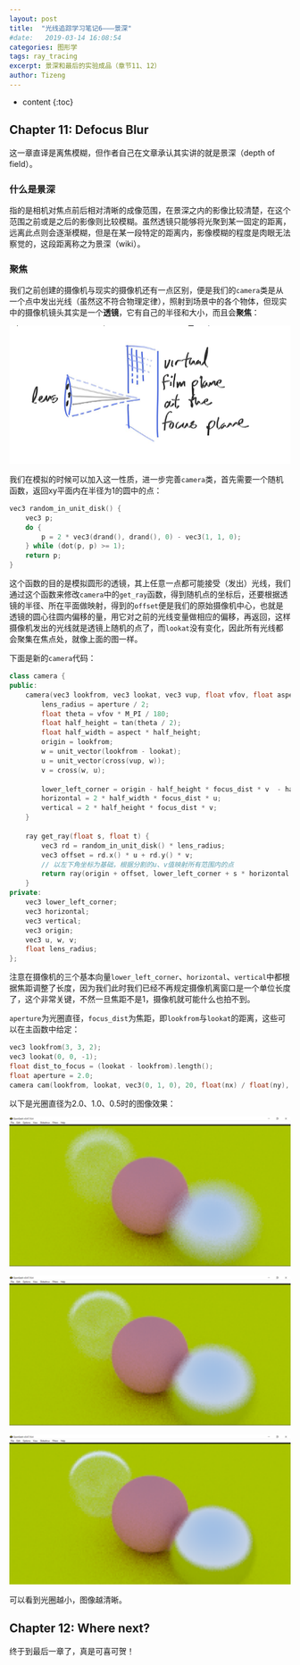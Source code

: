 ```yaml
---
layout: post
title:  "光线追踪学习笔记6———景深"
#date:   2019-03-14 16:08:54
categories: 图形学
tags: ray_tracing
excerpt: 景深和最后的实验成品（章节11、12）
author: Tizeng
---
```


* content
{:toc}

## Chapter 11: Defocus Blur

这一章直译是离焦模糊，但作者自己在文章承认其实讲的就是景深（depth of field）。

### 什么是景深

指的是相机对焦点前后相对清晰的成像范围，在景深之内的影像比较清楚，在这个范围之前或是之后的影像则比较模糊。虽然透镜只能够将光聚到某一固定的距离，远离此点则会逐渐模糊，但是在某一段特定的距离内，影像模糊的程度是肉眼无法察觉的，这段距离称之为景深（wiki）。

### 聚焦

我们之前创建的摄像机与现实的摄像机还有一点区别，便是我们的`camera`类是从一个点中发出光线（虽然这不符合物理定律），照射到场景中的各个物体，但现实中的摄像机镜头其实是一个**透镜**，它有自己的半径和大小，而且会**聚焦**：

![cam_lens](https://github.com/tizengyan/images/raw/master/cam_lens.png)

我们在模拟的时候可以加入这一性质，进一步完善`camera`类，首先需要一个随机函数，返回xy平面内在半径为1的圆中的点：

```c++
vec3 random_in_unit_disk() {
    vec3 p;
    do {
        p = 2 * vec3(drand(), drand(), 0) - vec3(1, 1, 0);
    } while (dot(p, p) >= 1);
    return p;
}
```

这个函数的目的是模拟圆形的透镜，其上任意一点都可能接受（发出）光线，我们通过这个函数来修改`camera`中的`get_ray`函数，得到随机点的坐标后，还要根据透镜的半径、所在平面做映射，得到的`offset`便是我们的原始摄像机中心，也就是透镜的圆心往圆内偏移的量，用它对之前的光线变量做相应的偏移，再返回，这样摄像机发出的光线就是透镜上随机的点了，而`lookat`没有变化，因此所有光线都会聚集在焦点处，就像上面的图一样。

下面是新的`camera`代码：

```c++
class camera {
public:
    camera(vec3 lookfrom, vec3 lookat, vec3 vup, float vfov, float aspect, float aperture, float focus_dist) { // vfov is to to bottom in degrees
        lens_radius = aperture / 2;
        float theta = vfov * M_PI / 180;
        float half_height = tan(theta / 2);
        float half_width = aspect * half_height;
        origin = lookfrom;
        w = unit_vector(lookfrom - lookat);
        u = unit_vector(cross(vup, w));
        v = cross(w, u);

        lower_left_corner = origin - half_height * focus_dist * v  - half_width * focus_dist * u - w * focus_dist;
        horizontal = 2 * half_width * focus_dist * u;
        vertical = 2 * half_height * focus_dist * v;
    }

    ray get_ray(float s, float t) {
        vec3 rd = random_in_unit_disk() * lens_radius;
        vec3 offset = rd.x() * u + rd.y() * v;
        // 以左下角坐标为基础，根据分割的u、v值映射所有范围内的点
        return ray(origin + offset, lower_left_corner + s * horizontal + t * vertical - origin - offset);
    }
private:
    vec3 lower_left_corner;
    vec3 horizontal;
    vec3 vertical;
    vec3 origin;
    vec3 u, w, v;
    float lens_radius;
};
```

注意在摄像机的三个基本向量`lower_left_corner`、`horizontal`、`vertical`中都根据焦距调整了长度，因为我们此时我们已经不再规定摄像机离窗口是一个单位长度了，这个非常关键，不然一旦焦距不是1，摄像机就可能什么也拍不到。

`aperture`为光圈直径，`focus_dist`为焦距，即`lookfrom`与`lookat`的距离，这些可以在主函数中给定：

```c++
vec3 lookfrom(3, 3, 2);
vec3 lookat(0, 0, -1);
float dist_to_focus = (lookat - lookfrom).length();
float aperture = 2.0;
camera cam(lookfrom, lookat, vec3(0, 1, 0), 20, float(nx) / float(ny), aperture, dist_to_focus);
```

以下是光圈直径为2.0、1.0、0.5时的图像效果：

![cam_with_aperture2.0](https://github.com/tizengyan/images/raw/master/cam_with_aperture2.png)

![cam_with_aperture1.0](https://github.com/tizengyan/images/raw/master/cam_with_aperture1.png)

![cam_with_aperture0.5](https://github.com/tizengyan/images/raw/master/cam_with_aperture05.png)

可以看到光圈越小，图像越清晰。

## Chapter 12: Where next?

终于到最后一章了，真是可喜可贺！

